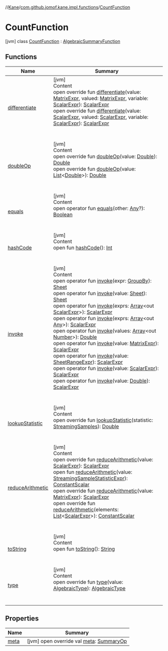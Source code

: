 //[Kane](../../index.md)/[com.github.jomof.kane.impl.functions](../index.md)/[CountFunction](index.md)



# CountFunction  
 [jvm] class [CountFunction](index.md) : [AlgebraicSummaryFunction](../-algebraic-summary-function/index.md)   


## Functions  
  
|  Name|  Summary| 
|---|---|
| <a name="com.github.jomof.kane.impl.functions/AlgebraicSummaryFunction/differentiate/#com.github.jomof.kane.MatrixExpr#com.github.jomof.kane.MatrixExpr#com.github.jomof.kane.ScalarExpr/PointingToDeclaration/"></a>[differentiate](../-algebraic-summary-function/differentiate.md)| <a name="com.github.jomof.kane.impl.functions/AlgebraicSummaryFunction/differentiate/#com.github.jomof.kane.MatrixExpr#com.github.jomof.kane.MatrixExpr#com.github.jomof.kane.ScalarExpr/PointingToDeclaration/"></a>[jvm]  <br>Content  <br>open override fun [differentiate](../-algebraic-summary-function/differentiate.md)(value: [MatrixExpr](../../com.github.jomof.kane/-matrix-expr/index.md), valued: [MatrixExpr](../../com.github.jomof.kane/-matrix-expr/index.md), variable: [ScalarExpr](../../com.github.jomof.kane/-scalar-expr/index.md)): [ScalarExpr](../../com.github.jomof.kane/-scalar-expr/index.md)  <br>open override fun [differentiate](../-algebraic-summary-function/differentiate.md)(value: [ScalarExpr](../../com.github.jomof.kane/-scalar-expr/index.md), valued: [ScalarExpr](../../com.github.jomof.kane/-scalar-expr/index.md), variable: [ScalarExpr](../../com.github.jomof.kane/-scalar-expr/index.md)): [ScalarExpr](../../com.github.jomof.kane/-scalar-expr/index.md)  <br><br><br>
| <a name="com.github.jomof.kane.impl.functions/AlgebraicSummaryFunction/doubleOp/#kotlin.Double/PointingToDeclaration/"></a>[doubleOp](../-algebraic-summary-function/double-op.md)| <a name="com.github.jomof.kane.impl.functions/AlgebraicSummaryFunction/doubleOp/#kotlin.Double/PointingToDeclaration/"></a>[jvm]  <br>Content  <br>open override fun [doubleOp](../-algebraic-summary-function/double-op.md)(value: [Double](https://kotlinlang.org/api/latest/jvm/stdlib/kotlin/-double/index.html)): [Double](https://kotlinlang.org/api/latest/jvm/stdlib/kotlin/-double/index.html)  <br>open override fun [doubleOp](../-algebraic-summary-function/double-op.md)(value: [List](https://kotlinlang.org/api/latest/jvm/stdlib/kotlin.collections/-list/index.html)<[Double](https://kotlinlang.org/api/latest/jvm/stdlib/kotlin/-double/index.html)>): [Double](https://kotlinlang.org/api/latest/jvm/stdlib/kotlin/-double/index.html)  <br><br><br>
| <a name="kotlin/Any/equals/#kotlin.Any?/PointingToDeclaration/"></a>[equals](../../com.github.jomof.kane.impl.visitor/-difference-visitor/index.md#%5Bkotlin%2FAny%2Fequals%2F%23kotlin.Any%3F%2FPointingToDeclaration%2F%5D%2FFunctions%2F-1584398989)| <a name="kotlin/Any/equals/#kotlin.Any?/PointingToDeclaration/"></a>[jvm]  <br>Content  <br>open operator fun [equals](../../com.github.jomof.kane.impl.visitor/-difference-visitor/index.md#%5Bkotlin%2FAny%2Fequals%2F%23kotlin.Any%3F%2FPointingToDeclaration%2F%5D%2FFunctions%2F-1584398989)(other: [Any](https://kotlinlang.org/api/latest/jvm/stdlib/kotlin/-any/index.html)?): [Boolean](https://kotlinlang.org/api/latest/jvm/stdlib/kotlin/-boolean/index.html)  <br><br><br>
| <a name="kotlin/Any/hashCode/#/PointingToDeclaration/"></a>[hashCode](../../com.github.jomof.kane.impl.visitor/-difference-visitor/index.md#%5Bkotlin%2FAny%2FhashCode%2F%23%2FPointingToDeclaration%2F%5D%2FFunctions%2F-1584398989)| <a name="kotlin/Any/hashCode/#/PointingToDeclaration/"></a>[jvm]  <br>Content  <br>open fun [hashCode](../../com.github.jomof.kane.impl.visitor/-difference-visitor/index.md#%5Bkotlin%2FAny%2FhashCode%2F%23%2FPointingToDeclaration%2F%5D%2FFunctions%2F-1584398989)(): [Int](https://kotlinlang.org/api/latest/jvm/stdlib/kotlin/-int/index.html)  <br><br><br>
| <a name="com.github.jomof.kane.impl.functions/AlgebraicSummaryFunction/invoke/#com.github.jomof.kane.impl.sheet.GroupBy/PointingToDeclaration/"></a>[invoke](../-algebraic-summary-function/invoke.md)| <a name="com.github.jomof.kane.impl.functions/AlgebraicSummaryFunction/invoke/#com.github.jomof.kane.impl.sheet.GroupBy/PointingToDeclaration/"></a>[jvm]  <br>Content  <br>open operator fun [invoke](../-algebraic-summary-function/invoke.md)(expr: [GroupBy](../../com.github.jomof.kane.impl.sheet/-group-by/index.md)): [Sheet](../../com.github.jomof.kane.impl.sheet/-sheet/index.md)  <br>open operator fun [invoke](../-algebraic-summary-function/invoke.md)(value: [Sheet](../../com.github.jomof.kane.impl.sheet/-sheet/index.md)): [Sheet](../../com.github.jomof.kane.impl.sheet/-sheet/index.md)  <br>open operator fun [invoke](../-algebraic-summary-function/invoke.md)(exprs: [Array](https://kotlinlang.org/api/latest/jvm/stdlib/kotlin/-array/index.html)<out [ScalarExpr](../../com.github.jomof.kane/-scalar-expr/index.md)>): [ScalarExpr](../../com.github.jomof.kane/-scalar-expr/index.md)  <br>open operator fun [invoke](../-algebraic-summary-function/invoke.md)(exprs: [Array](https://kotlinlang.org/api/latest/jvm/stdlib/kotlin/-array/index.html)<out [Any](https://kotlinlang.org/api/latest/jvm/stdlib/kotlin/-any/index.html)>): [ScalarExpr](../../com.github.jomof.kane/-scalar-expr/index.md)  <br>open operator fun [invoke](../-algebraic-summary-function/invoke.md)(values: [Array](https://kotlinlang.org/api/latest/jvm/stdlib/kotlin/-array/index.html)<out [Number](https://kotlinlang.org/api/latest/jvm/stdlib/kotlin/-number/index.html)>): [Double](https://kotlinlang.org/api/latest/jvm/stdlib/kotlin/-double/index.html)  <br>open operator fun [invoke](../../com.github.jomof.kane/-i-algebraic-summary-matrix-scalar-function/invoke.md)(value: [MatrixExpr](../../com.github.jomof.kane/-matrix-expr/index.md)): [ScalarExpr](../../com.github.jomof.kane/-scalar-expr/index.md)  <br>open operator fun [invoke](../../com.github.jomof.kane/-i-algebraic-summary-matrix-scalar-function/invoke.md)(value: [SheetRangeExpr](../../com.github.jomof.kane.impl.sheet/-sheet-range-expr/index.md)): [ScalarExpr](../../com.github.jomof.kane/-scalar-expr/index.md)  <br>open operator fun [invoke](../../com.github.jomof.kane/-i-algebraic-summary-scalar-scalar-function/invoke.md)(value: [ScalarExpr](../../com.github.jomof.kane/-scalar-expr/index.md)): [ScalarExpr](../../com.github.jomof.kane/-scalar-expr/index.md)  <br>open operator fun [invoke](../../com.github.jomof.kane/-i-algebraic-summary-scalar-scalar-function/invoke.md)(value: [Double](https://kotlinlang.org/api/latest/jvm/stdlib/kotlin/-double/index.html)): [ScalarExpr](../../com.github.jomof.kane/-scalar-expr/index.md)  <br><br><br>
| <a name="com.github.jomof.kane.impl.functions/CountFunction/lookupStatistic/#com.github.jomof.kane.impl.StreamingSamples/PointingToDeclaration/"></a>[lookupStatistic](lookup-statistic.md)| <a name="com.github.jomof.kane.impl.functions/CountFunction/lookupStatistic/#com.github.jomof.kane.impl.StreamingSamples/PointingToDeclaration/"></a>[jvm]  <br>Content  <br>open override fun [lookupStatistic](lookup-statistic.md)(statistic: [StreamingSamples](../../com.github.jomof.kane.impl/-streaming-samples/index.md)): [Double](https://kotlinlang.org/api/latest/jvm/stdlib/kotlin/-double/index.html)  <br><br><br>
| <a name="com.github.jomof.kane.impl.functions/AlgebraicSummaryFunction/reduceArithmetic/#com.github.jomof.kane.ScalarExpr/PointingToDeclaration/"></a>[reduceArithmetic](../-algebraic-summary-function/reduce-arithmetic.md)| <a name="com.github.jomof.kane.impl.functions/AlgebraicSummaryFunction/reduceArithmetic/#com.github.jomof.kane.ScalarExpr/PointingToDeclaration/"></a>[jvm]  <br>Content  <br>open override fun [reduceArithmetic](../-algebraic-summary-function/reduce-arithmetic.md)(value: [ScalarExpr](../../com.github.jomof.kane/-scalar-expr/index.md)): [ScalarExpr](../../com.github.jomof.kane/-scalar-expr/index.md)  <br>open fun [reduceArithmetic](../-algebraic-summary-function/reduce-arithmetic.md)(value: [StreamingSampleStatisticExpr](../../com.github.jomof.kane.impl/-streaming-sample-statistic-expr/index.md)): [ConstantScalar](../../com.github.jomof.kane.impl/-constant-scalar/index.md)  <br>open override fun [reduceArithmetic](reduce-arithmetic.md)(value: [MatrixExpr](../../com.github.jomof.kane/-matrix-expr/index.md)): [ScalarExpr](../../com.github.jomof.kane/-scalar-expr/index.md)  <br>open override fun [reduceArithmetic](reduce-arithmetic.md)(elements: [List](https://kotlinlang.org/api/latest/jvm/stdlib/kotlin.collections/-list/index.html)<[ScalarExpr](../../com.github.jomof.kane/-scalar-expr/index.md)>): [ConstantScalar](../../com.github.jomof.kane.impl/-constant-scalar/index.md)  <br><br><br>
| <a name="kotlin/Any/toString/#/PointingToDeclaration/"></a>[toString](../../com.github.jomof.kane.impl.visitor/-difference-visitor/index.md#%5Bkotlin%2FAny%2FtoString%2F%23%2FPointingToDeclaration%2F%5D%2FFunctions%2F-1584398989)| <a name="kotlin/Any/toString/#/PointingToDeclaration/"></a>[jvm]  <br>Content  <br>open fun [toString](../../com.github.jomof.kane.impl.visitor/-difference-visitor/index.md#%5Bkotlin%2FAny%2FtoString%2F%23%2FPointingToDeclaration%2F%5D%2FFunctions%2F-1584398989)(): [String](https://kotlinlang.org/api/latest/jvm/stdlib/kotlin/-string/index.html)  <br><br><br>
| <a name="com.github.jomof.kane.impl.functions/AlgebraicSummaryFunction/type/#com.github.jomof.kane.impl.types.AlgebraicType/PointingToDeclaration/"></a>[type](../-algebraic-summary-function/type.md)| <a name="com.github.jomof.kane.impl.functions/AlgebraicSummaryFunction/type/#com.github.jomof.kane.impl.types.AlgebraicType/PointingToDeclaration/"></a>[jvm]  <br>Content  <br>open override fun [type](../-algebraic-summary-function/type.md)(value: [AlgebraicType](../../com.github.jomof.kane.impl.types/-algebraic-type/index.md)): [AlgebraicType](../../com.github.jomof.kane.impl.types/-algebraic-type/index.md)  <br><br><br>


## Properties  
  
|  Name|  Summary| 
|---|---|
| <a name="com.github.jomof.kane.impl.functions/CountFunction/meta/#/PointingToDeclaration/"></a>[meta](meta.md)| <a name="com.github.jomof.kane.impl.functions/CountFunction/meta/#/PointingToDeclaration/"></a> [jvm] open override val [meta](meta.md): [SummaryOp](../../com.github.jomof.kane.impl/-summary-op/index.md)   <br>

